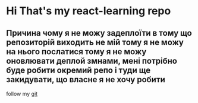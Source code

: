 # Hi That's my react-learning repo
## Причина чому я не можу задеплоїти в тому що репозиторій виходить не мій тому я не можу на нього послатися тому я не можу оновлювати деплой змнами, мені потрібно буде робити окремий репо і туди ще закидувати, що власне я не хочу робити

follow my [git](https://github.com/jadatix)
